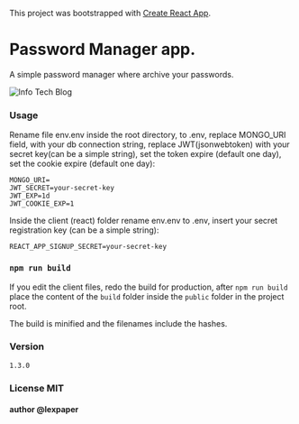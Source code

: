This project was bootstrapped with [Create React App](https://github.com/facebook/create-react-app).

# Password Manager app.
A simple password manager where archive your passwords.

![Info Tech Blog](/client/public/passman.gif)

### Usage
Rename file env.env inside the root directory, to .env, replace MONGO_URI field, with your db connection string, replace JWT(jsonwebtoken) with your secret key(can be a simple string), set the token expire (default one day), set the cookie expire (default one day):

```
MONGO_URI=
JWT_SECRET=your-secret-key
JWT_EXP=1d
JWT_COOKIE_EXP=1
```

Inside the client (react) folder rename env.env to .env, insert your secret registration key (can be a simple string):
```
REACT_APP_SIGNUP_SECRET=your-secret-key
```

### `npm run build`
If you edit the client files, redo the build for production,
after `npm run build` place the content of the `build` folder inside the `public` folder in the project root.

The build is minified and the filenames include the hashes.<br />

### Version
`1.3.0`

### License MIT

#### author @lexpaper